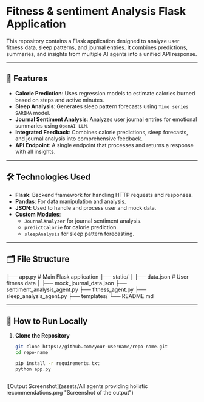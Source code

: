 # Fitness & sentiment Analysis Flask Application

This repository contains a Flask application designed to analyze user fitness data, sleep patterns, and journal entries. It combines predictions, summaries, and insights from multiple AI agents into a unified API response.

---

## 🚀 Features

- **Calorie Prediction**: Uses regression models to estimate calories burned based on steps and active minutes.
- **Sleep Analysis**: Generates sleep pattern forecasts using  `Time series SARIMA` model.
- **Journal Sentiment Analysis**: Analyzes user journal entries for emotional summaries using `OpenAI LLM`.
- **Integrated Feedback**: Combines calorie predictions, sleep forecasts, and journal analysis into comprehensive feedback.
- **API Endpoint**: A single endpoint that processes and returns a response with all insights.

---

## 🛠️ Technologies Used

- **Flask**: Backend framework for handling HTTP requests and responses.
- **Pandas**: For data manipulation and analysis.
- **JSON**: Used to handle and process user and mock data.
- **Custom Modules**:
  - `JournalAnalyzer` for journal sentiment analysis.
  - `predictCalorie` for calorie prediction.
  - `sleepAnalysis` for sleep pattern forecasting.

---

## 🗂️ File Structure

├── app.py # Main Flask application
├── static/ 
    │ 
    ├── data.json # User fitness data 
    │ 
    ├── mock_journal_data.json 
├── sentiment_analysis_agent.py 
├── fitness_agent.py 
├── sleep_analysis_agent.py 
├── templates/ 
└── README.md 



---

## 🔧 How to Run Locally

1. **Clone the Repository**
   ```bash
   git clone https://github.com/your-username/repo-name.git
   cd repo-name

   pip install -r requirements.txt
   python app.py



![Output Screenshot](assets/All agents providing holistic recommendations.png "Screenshot of the output")




  



